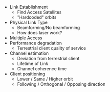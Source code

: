 - Link Establishment
	- Find Access Satellites
	- "Hardcoded" orbits 
- Physical Link Type
	- Beamforming/No beamforming
	- How does laser work?
- Multiple Access
- Performance degradation
	- Terrestrial client quality of service  
- Channel estimation
	- Deviation from terrestrial client
	- Lifetime of Link
	- Channel coherence time
- Client positioning
	- Lower / Same / Higher orbit
	- Following / Orthogonal / Opposing direction
